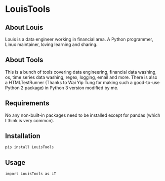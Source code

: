 <!--
 * @version: Python 3.7.3
 * @Author: Louis
 * @Date: 2020-06-15 18:03:30
 * @LastEditors: Louis
 * @LastEditTime: 2020-06-15 18:15:17
--> 
# LouisTools

## About Louis
Louis is a data engineer working in financial area. A Python programmer, Linux maintainer, loving learning and sharing.

## About Tools
This is a bunch of tools covering data engineering, financial data washing, os, time series data washing, regex, logging, email and more.
There is also a HTMLTestRunner (Thanks to Wai Yip Tung for making such a good-to-use Python 2 package) in Python 3 version modified by me.

## Requirements
No any non-built-in packages need to be installed except for pandas (which I think is very common).

## Installation
`pip install LouisTools`

## Usage
`import LouisTools as LT`
